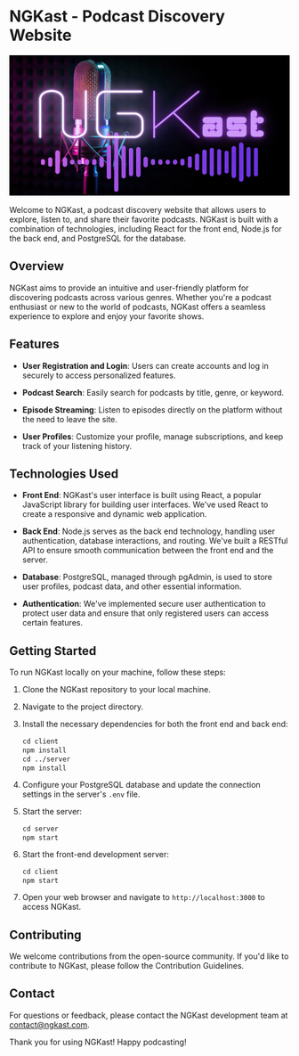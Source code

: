 # NGKast - Podcast Discovery Website

![NGKast Logo](public/images/NGKast_Logo.png)

Welcome to NGKast, a podcast discovery website that allows users to explore, listen to, and share their favorite podcasts. NGKast is built with a combination of technologies, including React for the front end, Node.js for the back end, and PostgreSQL for the database.

## Overview

NGKast aims to provide an intuitive and user-friendly platform for discovering podcasts across various genres. Whether you're a podcast enthusiast or new to the world of podcasts, NGKast offers a seamless experience to explore and enjoy your favorite shows.

## Features

- **User Registration and Login**: Users can create accounts and log in securely to access personalized features.

- **Podcast Search**: Easily search for podcasts by title, genre, or keyword.

- **Episode Streaming**: Listen to episodes directly on the platform without the need to leave the site.

- **User Profiles**: Customize your profile, manage subscriptions, and keep track of your listening history.

## Technologies Used

- **Front End**: NGKast's user interface is built using React, a popular JavaScript library for building user interfaces. We've used React to create a responsive and dynamic web application.

- **Back End**: Node.js serves as the back end technology, handling user authentication, database interactions, and routing. We've built a RESTful API to ensure smooth communication between the front end and the server.

- **Database**: PostgreSQL, managed through pgAdmin, is used to store user profiles, podcast data, and other essential information.

- **Authentication**: We've implemented secure user authentication to protect user data and ensure that only registered users can access certain features.

## Getting Started

To run NGKast locally on your machine, follow these steps:

1. Clone the NGKast repository to your local machine.

2. Navigate to the project directory.

3. Install the necessary dependencies for both the front end and back end:
   ```
   cd client
   npm install
   cd ../server
   npm install
   ```

4. Configure your PostgreSQL database and update the connection settings in the server's `.env` file.

5. Start the server:
   ```
   cd server
   npm start
   ```

6. Start the front-end development server:
   ```
   cd client
   npm start
   ```

7. Open your web browser and navigate to `http://localhost:3000` to access NGKast.

## Contributing

We welcome contributions from the open-source community. If you'd like to contribute to NGKast, please follow the Contribution Guidelines.


## Contact

For questions or feedback, please contact the NGKast development team at [contact@ngkast.com](mailto:ngrifk@gmail.com).

Thank you for using NGKast! Happy podcasting!
